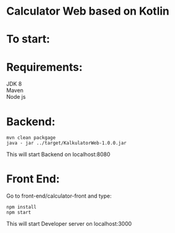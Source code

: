 # Calculator Web based on Kotlin


To start:<br/>
===

Requirements:<br/>
===

JDK 8<br/>
Maven<br/>
Node js

Backend:
===
```
mvn clean packgage
java - jar ../target/KalkulatorWeb-1.0.0.jar
```

This will start Backend on localhost:8080<br/>

Front End:
===
Go to front-end/calculator-front
and type:
```
npm install
npm start
```

This will start Developer server on localhost:3000